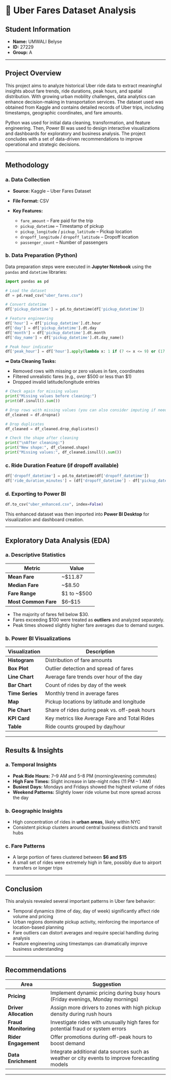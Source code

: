 
# 🚖 Uber Fares Dataset Analysis


## Student Information

* **Name:** UMWALI Belyse
* **ID:** 27229
* **Group:** A

---

##  Project Overview

This project aims to analyze historical Uber ride data to extract meaningful insights about fare trends, ride durations, peak hours, and spatial distribution. With growing urban mobility challenges, data analytics can enhance decision-making in transportation services. The dataset used was obtained from Kaggle and contains detailed records of Uber trips, including timestamps, geographic coordinates, and fare amounts.

Python was used for initial data cleaning, transformation, and feature engineering. Then, Power BI was used to design interactive visualizations and dashboards for exploratory and business analysis. The project concludes with a set of data-driven recommendations to improve operational and strategic decisions.

---

##  Methodology

### a. Data Collection

* **Source:** Kaggle – Uber Fares Dataset
* **File Format:** CSV
* **Key Features:**

  * `fare_amount` – Fare paid for the trip
  * `pickup_datetime` – Timestamp of pickup
  * `pickup_longitude` / `pickup_latitude` – Pickup location
  * `dropoff_longitude` / `dropoff_latitude` – Dropoff location
  * `passenger_count` – Number of passengers

### b. Data Preparation (Python)

Data preparation steps were executed in **Jupyter Notebook** using the `pandas` and `datetime` libraries:

```python
import pandas as pd

# Load the dataset
df = pd.read_csv("uber_fares.csv")

# Convert datetime
df['pickup_datetime'] = pd.to_datetime(df['pickup_datetime'])

# Feature engineering
df['hour'] = df['pickup_datetime'].dt.hour
df['day'] = df['pickup_datetime'].dt.day
df['month'] = df['pickup_datetime'].dt.month
df['day_name'] = df['pickup_datetime'].dt.day_name()

# Peak hour indicator
df['peak_hour'] = df['hour'].apply(lambda x: 1 if (7 <= x <= 9) or (17 <= x <= 20) else 0)
```

➡ **Data Cleaning Tasks:**

* Removed rows with missing or zero values in fare, coordinates
* Filtered unrealistic fares (e.g., over \$500 or less than \$1)
* Dropped invalid latitude/longitude entries

```python
# Check again for missing values
print("Missing values before cleaning:")
print(df.isnull().sum())

# Drop rows with missing values (you can also consider imputing if needed)
df_cleaned = df.dropna()

# Drop duplicates
df_cleaned = df_cleaned.drop_duplicates()

# Check the shape after cleaning
print("\nAfter cleaning:")
print("New shape:", df_cleaned.shape)
print("Missing values:", df_cleaned.isnull().sum())
```

### c. Ride Duration Feature (if dropoff available)

```python
df['dropoff_datetime'] = pd.to_datetime(df['dropoff_datetime'])
df['ride_duration_minutes'] = (df['dropoff_datetime'] - df['pickup_datetime']).dt.total_seconds() / 60
```

### d. Exporting to Power BI

```python
df.to_csv("uber_enhanced.csv", index=False)
```

This enhanced dataset was then imported into **Power BI Desktop** for visualization and dashboard creation.

---

##  Exploratory Data Analysis (EDA)

### a. Descriptive Statistics

| Metric               | Value          |
| -------------------- | -------------- |
| **Mean Fare**        | \~\$11.87      |
| **Median Fare**      | \~\$8.50       |
| **Fare Range**       | \$1 to \~\$500 |
| **Most Common Fare** | \$6–\$15       |

* The majority of fares fell below \$30.
* Fares exceeding \$100 were treated as **outliers** and analyzed separately.
* Peak times showed slightly higher fare averages due to demand surges.

### b. Power BI Visualizations

| Visualization   | Description                                   |
| --------------- | --------------------------------------------- |
| **Histogram**   | Distribution of fare amounts                  |
| **Box Plot**    | Outlier detection and spread of fares         |
| **Line Chart**  | Average fare trends over hour of the day      |
| **Bar Chart**   | Count of rides by day of the week             |
| **Time Series** | Monthly trend in average fares                |
| **Map**         | Pickup locations by latitude and longitude    |
| **Pie Chart**   | Share of rides during peak vs. off-peak hours |
| **KPI Card**    | Key metrics like Average Fare and Total Rides |
| **Table**       | Ride counts grouped by day/hour               |

---

##  Results & Insights

### a. Temporal Insights

* **Peak Ride Hours:** 7–9 AM and 5–8 PM (morning/evening commutes)
* **High Fare Times:** Slight increase in late-night rides (11 PM – 1 AM)
* **Busiest Days:** Mondays and Fridays showed the highest volume of rides
* **Weekend Patterns:** Slightly lower ride volume but more spread across the day

### b. Geographic Insights

* High concentration of rides in **urban areas**, likely within NYC
* Consistent pickup clusters around central business districts and transit hubs

### c. Fare Patterns

* A large portion of fares clustered between **\$6 and \$15**
* A small set of rides were extremely high in fare, possibly due to airport transfers or longer trips

---

##  Conclusion

This analysis revealed several important patterns in Uber fare behavior:

* Temporal dynamics (time of day, day of week) significantly affect ride volume and pricing
* Urban regions dominate pickup activity, reinforcing the importance of location-based planning
* Fare outliers can distort averages and require special handling during analysis
* Feature engineering using timestamps can dramatically improve business understanding

---

##  Recommendations

| Area                  | Suggestion                                                                                     |
| --------------------- | ---------------------------------------------------------------------------------------------- |
| **Pricing**           | Implement dynamic pricing during busy hours (Friday evenings, Monday mornings)                 |
| **Driver Allocation** | Assign more drivers to zones with high pickup density during rush hours                        |
| **Fraud Monitoring**  | Investigate rides with unusually high fares for potential fraud or system errors               |
| **Rider Engagement**  | Offer promotions during off-peak hours to boost demand                                         |
| **Data Enrichment**   | Integrate additional data sources such as weather or city events to improve forecasting models |

---


